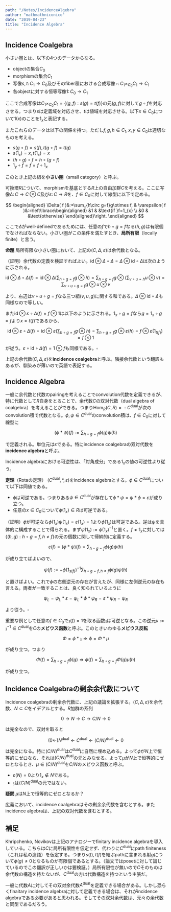 ```yaml
---
path: "/Notes/IncidenceAlgebra"
author: "mathmathniconico"
date: "2019-04-23"
title: "Incidence Algebra"
---
```


## Incidence Coalgebra

小さい圏とは、以下の4つのデータからなる。

- objectの集合$C_{0}$
- morphismの集合$C_{1}$
- 写像$s, t\colon C_{1}\rightarrow C_{0}$及びそのfiber積における合成写像$\circ\colon C_{1}\times_{C_{0}}C_{1}\rightarrow C_{1}$
- 各objectに対する恒等写像$1\colon C_{0}\rightarrow C_{1}$

ここで合成写像は$C_{1}\times_{C_{0}}C_{1}=\lbrace ( g, f ) : s( g )=t( f ) \rbrace$の元$( g, f )$に対して$g\circ f$を対応させる。つまり$s$は定義域を対応させ、$t$は値域を対応させる。以下$x\in C_{0}$について$1( x )$のことを$1_{x}$と表記する。

またこれらのデータは以下の関係を持つ。ただし$f, g, h\in C_{1}, x, y\in C_{0}$は適切なものを考える。

- $s( g\circ f )=s( f ), t( g\circ f )=t( g )$
- $s( 1_{x} )=x, t( 1_{x} )=x$
- $( h\circ g )\circ f=h\circ( g\circ f )$
- $1_{y}\circ f=f=f\circ 1_{x}$

このとき上記の組を**小さい圏**（small category）と呼ぶ。

可換環$R$について、morphismを基底とする$R$上の自由加群$C$を考える。ここに写像$\Delta\colon C\rightarrow C\otimes C$及び$\varepsilon\colon C\rightarrow R$を、$f\in C_{0}$に対して線型に以下で定める。

$$
\begin{aligned} \Delta( f )&:=\sum_{h\circ g=f}g\otimes f, & \varepsilon( f )&:=\left\lbrace\begin{aligned} &1 & &\text{if }f=1_{x} \\ &0 & &\text{otherwise} \end{aligned}\right. \end{aligned}
$$

ここで$\Delta$がwell-definedであるためには、任意の$f$で$h\circ g=f$なる$( h, g )$は有限個でなければならない。小さい圏がこの条件を満たすとき、**局所有限**（locally finite）と言う。

**命題**
局所有限な小さい圏において、上記の$( C, \Delta, \varepsilon )$は余代数となる。

（証明）余代数の定義を検証すればよい。$\mathrm{id}\otimes\Delta\circ\Delta=\Delta\otimes\mathrm{id}\circ\Delta$は次のように示される。

$$
\mathrm{id}\otimes\Delta\circ\Delta( f )=\mathrm{id}\otimes\Delta\left( \sum_{h\circ g=f}g\otimes h \right)=\sum_{h\circ g=f}g\otimes\left( \sum_{v\circ u=h} u\otimes v \right)=\sum_{v\circ u\circ g=f}g\otimes u\otimes v
$$

より、右辺は$v\circ u\circ g=f$なる三つ組$( v, u, g )$に関する和である。$\Delta\otimes\mathrm{id}\circ\Delta$も同様なので等しい。

また$\mathrm{id}\otimes\varepsilon\circ\Delta( f )=f\otimes 1$は以下のように示される。$1_{x}\circ g=f$なら$g=1_{x}\circ g=f$より$x=t( f )$であるから、

$$
\mathrm{id}\otimes\varepsilon\circ\Delta( f )=\mathrm{id}\otimes\varepsilon\left( \sum_{h\circ g=f}g\otimes h \right)=\sum_{h\circ g=f}g\otimes\varepsilon( h )=f\otimes\varepsilon( 1_{t( f )} )=f\otimes 1
$$

が従う。$\varepsilon\circ\mathrm{id}\circ\Delta( f )=1\otimes f$も同様である。$\square$

上記の余代数$( C, \Delta, \varepsilon )$を**incidence coalgebra**と呼ぶ。隣接余代数という翻訳もあるが、馴染みが薄いので英語で表記する。



## Incidence Algebra

一般に余代数と代数のpairingを考えることでconvolution代数を定義できるが、特に代数として$R$自身をとることで、余代数$C$の双対代数（dual algebra of coalgebra）を考えることができる。つまり$\mathrm{Hom}_{R}( C, R )=:C^{\mathrm{dual}}$が次のconvolution積で代数となる。$\phi, \psi\in C^{\mathrm{dual}}$のconvolution積は、$f\in C_{0}$に対して線型に

$$
( \phi\ast\psi )( f ):=\sum_{h\circ g=f}\phi( g )\psi( h )
$$

で定義される。単位元は$\varepsilon$である。特にincidence coalgebraの双対代数を**incidence algebra**と呼ぶ。

Incidence algebraにおける可逆性は、「対角成分」である$1_{x}$の値の可逆性より従う。

**定理**（Rotaの定理） $( C^{\mathrm{dual}}, \ast, \varepsilon )$をincidence algebraとする。$\phi\in C^{\mathrm{dual}}$について以下は同値である。

- $\phi$は可逆である。つまりある$\psi\in C^{\mathrm{dual}}$が存在して$\phi\ast\psi=\psi\ast\phi=\varepsilon$が成り立つ。
- 任意の$x\in C_{0}$について$\phi( 1_{x} )\in R$は可逆である。

（証明）$\phi$が可逆なら$\phi( 1_{x} )\psi( 1_{x} )=\varepsilon( 1_{x} )=1$より$\phi( 1_{x} )$は可逆である。逆は$\psi$を具体的に構成することで得られる。まず$\psi( 1_{x} ):=\phi( 1_{x} )^{-1}$と置く。$f\neq 1_{x}$に対しては$\lbrace ( h, g ) : h\circ g=f, h\neq f \rbrace$の元の個数に関して帰納的に定義する。

$$
\varepsilon( f )=( \phi\ast\psi )( f )=\sum_{h\circ g=f}\phi( g )\psi( h )
$$

が成り立てばよいので、

$$
\psi( f ):=-\phi( 1_{s( f )} )^{-1}\sum_{h\circ g=f, h\neq f }\phi( g )\psi( h )
$$

と置けばよい。これで$\phi$の右側逆元の存在が言えたが、同様に左側逆元の存在も言える。両者が一致することは、良く知られているように

$$
\psi_{L}=\psi_{L}\ast\varepsilon=\psi_{L}\ast\phi\ast\psi_{R}=\varepsilon\ast\psi_{R}=\psi_{R}
$$

より従う。$\square$

重要な例として任意の$f\in C_{0}$で$\mathfrak{z}( f )=1$を取る函数$\mathfrak{z}$は可逆となる。この逆元$\mu:=\mathfrak{z}^{-1}\in C^{\mathrm{dual}}$を$C$の**メビウス函数**と呼ぶ。このときいわゆる**メビウス反転**

$$
\Phi=\phi\ast\mathfrak{z}\Longrightarrow \phi=\Phi\ast\mu
$$

が成り立つ。つまり

$$
\Phi( f )=\sum_{h\circ g=f}\phi( g )\Longrightarrow\phi( f )=\sum_{h\circ g=f}\Phi( g )\mu( h )
$$

が成り立つ。



## Incidence Coalgebraの剰余余代数について

Incidence coalgebraの剰余余代数に、上記の議論を拡張する。$( C, \Delta, \varepsilon )$を余代数、$N\subset C$をイデアルとする。$R$加群の系列

$$
0\rightarrow N\rightarrow C\rightarrow C/N\rightarrow 0
$$

は完全なので、双対を取ると

$$
( 0\leftarrow )N^{\mathrm{dual}}\leftarrow C^{\mathrm{dual}}\leftarrow ( C/N )^{\mathrm{dual}}\leftarrow 0
$$

は完全になる。特に$( C/N )^{\mathrm{dual}}$は$C^{\mathrm{dual}}$に自然に埋め込める。よって$\phi$が$N$上で恒等的にゼロなら、それは$( C/N )^{\mathrm{dual}}$の元とみなせる。よって$\mu$が$N$上で恒等的にゼロとなるとき、$\mu\in( C/N )^{\mathrm{dual}}$を$C/N$のメビウス函数と呼ぶ。

- $\varepsilon( N )=0$より$1_{x}\notin N$である。
- $\mathfrak{z}$は$( C/N )^{\mathrm{dual}}$の元ではない。

**疑問** $\mu$は$N$上で恒等的にゼロとなるか？

広義において、incidence coalgebraはその剰余余代数を含むとする。またincidence algebraは、上記の双対代数を含むとする。



## 補足

Khripchenko, Novikovは上記のアナロジーでfinitary incidence algebraを導入している。こちらは$C$に局所有限性を仮定せず、代わりに$C^{\mathrm{dual}}$にpath finiteness（これは私の造語）を仮定する。つまり$s( f ), t( f )$を結ぶpathに含まれる射$g$について$\phi( g )\neq 0$となるものが有限個であるとする。（論文ではposetに対して論じているのでこの翻訳が正しいかは要検証。）局所有限性が無いので$C$そのものは余代数の構造を持たないが、$C^{\mathrm{dual}}$の方は代数構造を持つという主張だ。

一般に代数$A$に対してその双対余代数$A^{\mathrm{dual}}$を定義できる場合がある。しかし恐らくfinaitary incidence algebraに対して定義できる場合は、それがincidence algebraである必要があると思われる。そしてその双対余代数は、元々の余代数と同型であるだろう。

